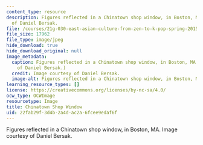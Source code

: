 ```yaml
---
content_type: resource
description: Figures reflected in a Chinatown shop window, in Boston, MA. Image courtesy
  of Daniel Bersak.
file: /courses/21g-030-east-asian-culture-from-zen-to-k-pop-spring-2015/22fab29f3d4b2a4dac2a6fcee9edaf6f_21g-030s15.jpg
file_size: 17962
file_type: image/jpeg
hide_download: true
hide_download_original: null
image_metadata:
  caption: Figures reflected in a Chinatown shop window, in Boston, MA. (Image courtesy
    of Daniel Bersak.)
  credit: Image courtesy of Daniel Bersak.
  image-alt: Figures reflected in a Chinatown shop window, in Boston, MA.
learning_resource_types: []
license: https://creativecommons.org/licenses/by-nc-sa/4.0/
ocw_type: OCWImage
resourcetype: Image
title: Chinatown Shop Window
uid: 22fab29f-3d4b-2a4d-ac2a-6fcee9edaf6f
---
```

Figures reflected in a Chinatown shop window, in Boston, MA. Image courtesy of Daniel Bersak.